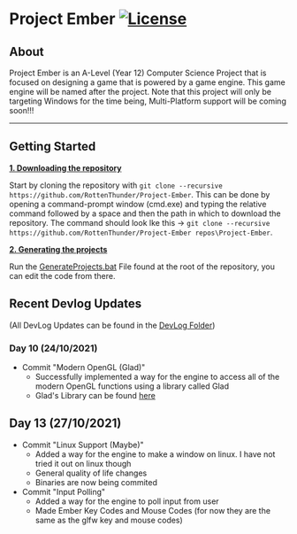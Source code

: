 # Project Ember [![License](https://img.shields.io/github/license/RottenThunder/Project-Ember.svg)](https://github.com/RottenThunder/Project-Ember/blob/master/LICENSE)

## About
Project Ember is an A-Level (Year 12) Computer Science Project that is focused on designing a game that is powered by a game engine. This game engine will be named after the project. Note that this project will only be targeting Windows for the time being, Multi-Platform support will be coming soon!!!

***

## Getting Started
<ins>**1. Downloading the repository**</ins>

Start by cloning the repository with `git clone --recursive https://github.com/RottenThunder/Project-Ember`. This can be done by opening a command-prompt window (cmd.exe) and typing the relative command followed by a space and then the path in which to download the repository. The command should look lke this -> `git clone --recursive https://github.com/RottenThunder/Project-Ember repos\Project-Ember`.

<ins>**2. Generating the projects**</ins>

Run the [GenerateProjects.bat](https://github.com/RottenThunder/Project-Ember/blob/master/GenerateProjects.bat) File found at the root of the repository, you can edit the code from there.

## Recent Devlog Updates
(All DevLog Updates can be found in the [DevLog Folder](https://github.com/RottenThunder/Project-Ember/tree/master/DevLog))

### Day 10 (24/10/2021)
- Commit "Modern OpenGL (Glad)"
    - Successfully implemented a way for the engine to access all of the modern OpenGL functions using a library called Glad
    - Glad's Library can be found [here](https://github.com/Dav1dde/glad)

## Day 13 (27/10/2021)
- Commit "Linux Support (Maybe)"
    - Added a way for the engine to make a window on linux. I have not tried it out on linux though
    - General quality of life changes
    - Binaries are now being commited
- Commit "Input Polling"
    - Added a way for the engine to poll input from user
    - Made Ember Key Codes and Mouse Codes (for now they are the same as the glfw key and mouse codes)